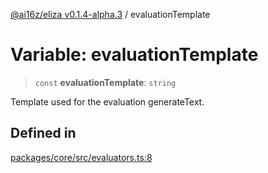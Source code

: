 [@ai16z/eliza v0.1.4-alpha.3](../index.md) / evaluationTemplate

# Variable: evaluationTemplate

> `const` **evaluationTemplate**: `string`

Template used for the evaluation generateText.

## Defined in

[packages/core/src/evaluators.ts:8](https://github.com/ceasar28/starkBuddy/blob/main/starkBuddy_Agent1/packages/core/src/evaluators.ts#L8)
